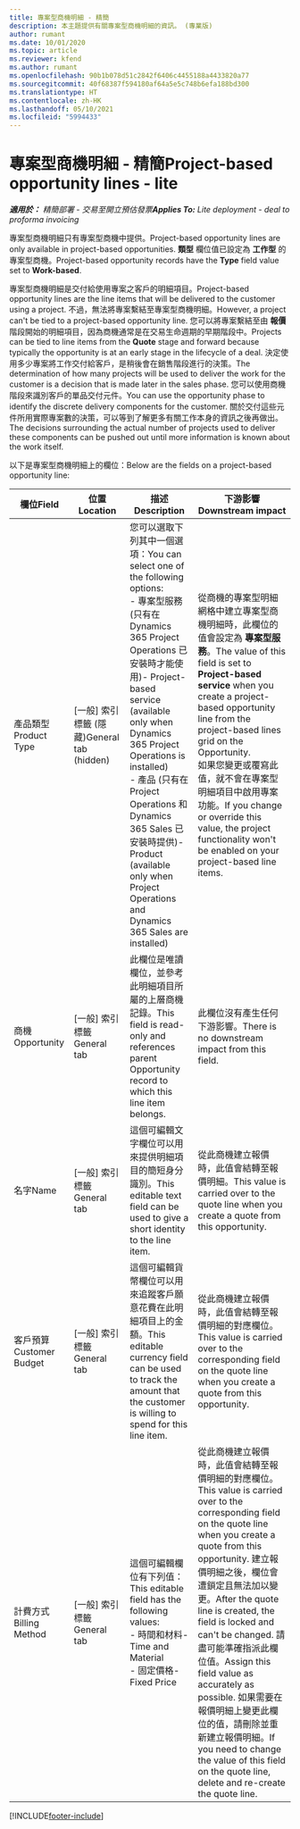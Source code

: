 ```yaml
---
title: 專案型商機明細 - 精簡
description: 本主題提供有關專案型商機明細的資訊。 (專業版)
author: rumant
ms.date: 10/01/2020
ms.topic: article
ms.reviewer: kfend
ms.author: rumant
ms.openlocfilehash: 90b1b078d51c2842f6406c4455188a4433820a77
ms.sourcegitcommit: 40f68387f594180af64a5e5c748b6efa188bd300
ms.translationtype: HT
ms.contentlocale: zh-HK
ms.lasthandoff: 05/10/2021
ms.locfileid: "5994433"
---
```

# <a name="project-based-opportunity-lines---lite"></a><span data-ttu-id="8cfc6-104">專案型商機明細 - 精簡</span><span class="sxs-lookup"><span data-stu-id="8cfc6-104">Project-based opportunity lines - lite</span></span>

<span data-ttu-id="8cfc6-105">_**適用於：** 精簡部署 - 交易至開立預估發票_</span><span class="sxs-lookup"><span data-stu-id="8cfc6-105">_**Applies To:** Lite deployment - deal to proforma invoicing_</span></span>

<span data-ttu-id="8cfc6-106">專案型商機明細只有專案型商機中提供。</span><span class="sxs-lookup"><span data-stu-id="8cfc6-106">Project-based opportunity lines are only available in project-based opportunities.</span></span> <span data-ttu-id="8cfc6-107">**類型** 欄位值已設定為 **工作型** 的專案型商機。</span><span class="sxs-lookup"><span data-stu-id="8cfc6-107">Project-based opportunity records have the **Type** field value set to **Work-based**.</span></span>

<span data-ttu-id="8cfc6-108">專案型商機明細是交付給使用專案之客戶的明細項目。</span><span class="sxs-lookup"><span data-stu-id="8cfc6-108">Project-based opportunity lines are the line items that will be delivered to the customer using a project.</span></span> <span data-ttu-id="8cfc6-109">不過，無法將專案繫結至專案型商機明細。</span><span class="sxs-lookup"><span data-stu-id="8cfc6-109">However, a project can't be tied to a project-based opportunity line.</span></span> <span data-ttu-id="8cfc6-110">您可以將專案繫結至由 **報價** 階段開始的明細項目，因為商機通常是在交易生命週期的早期階段中。</span><span class="sxs-lookup"><span data-stu-id="8cfc6-110">Projects can be tied to line items from the **Quote** stage and forward because typically the opportunity is at an early stage in the lifecycle of a deal.</span></span> <span data-ttu-id="8cfc6-111">決定使用多少專案將工作交付給客戶，是稍後會在銷售階段進行的決策。</span><span class="sxs-lookup"><span data-stu-id="8cfc6-111">The determination of how many projects will be used to deliver the work for the customer is a decision that is made later in the sales phase.</span></span> <span data-ttu-id="8cfc6-112">您可以使用商機階段來識別客戶的單品交付元件。</span><span class="sxs-lookup"><span data-stu-id="8cfc6-112">You can use the opportunity phase to identify the discrete delivery components for the customer.</span></span> <span data-ttu-id="8cfc6-113">關於交付這些元件所用實際專案數的決策，可以等到了解更多有關工作本身的資訊之後再做出。</span><span class="sxs-lookup"><span data-stu-id="8cfc6-113">The decisions surrounding the actual number of projects used to deliver these components can be pushed out until more information is known about the work itself.</span></span>

<span data-ttu-id="8cfc6-114">以下是專案型商機明細上的欄位：</span><span class="sxs-lookup"><span data-stu-id="8cfc6-114">Below are the fields on a project-based opportunity line:</span></span>

| <span data-ttu-id="8cfc6-115">**欄位**</span><span class="sxs-lookup"><span data-stu-id="8cfc6-115">**Field**</span></span> | <span data-ttu-id="8cfc6-116">**位置**</span><span class="sxs-lookup"><span data-stu-id="8cfc6-116">**Location**</span></span> | <span data-ttu-id="8cfc6-117">**描述**</span><span class="sxs-lookup"><span data-stu-id="8cfc6-117">**Description**</span></span> | <span data-ttu-id="8cfc6-118">**下游影響**</span><span class="sxs-lookup"><span data-stu-id="8cfc6-118">**Downstream impact**</span></span> |
| --- | --- | --- | --- |
| <span data-ttu-id="8cfc6-119">產品類型</span><span class="sxs-lookup"><span data-stu-id="8cfc6-119">Product Type</span></span> | <span data-ttu-id="8cfc6-120">[一般] 索引標籤 (隱藏)</span><span class="sxs-lookup"><span data-stu-id="8cfc6-120">General tab (hidden)</span></span> | <span data-ttu-id="8cfc6-121">您可以選取下列其中一個選項：</span><span class="sxs-lookup"><span data-stu-id="8cfc6-121">You can select one of the following options:</span></span></br><span data-ttu-id="8cfc6-122">- 專案型服務 (只有在 Dynamics 365 Project Operations 已安裝時才能使用)</span><span class="sxs-lookup"><span data-stu-id="8cfc6-122">- Project-based service (available only when Dynamics 365 Project Operations is installed)</span></span></br><span data-ttu-id="8cfc6-123">- 產品 (只有在 Project Operations 和 Dynamics 365 Sales 已安裝時提供)</span><span class="sxs-lookup"><span data-stu-id="8cfc6-123">- Product (available only when Project Operations and Dynamics 365 Sales are installed)</span></span> | <span data-ttu-id="8cfc6-124">從商機的專案型明細網格中建立專案型商機明細時，此欄位的值會設定為 **專案型服務**。</span><span class="sxs-lookup"><span data-stu-id="8cfc6-124">The value of this field is set to **Project-based service** when you create a project-based opportunity line from the project-based lines grid on the Opportunity.</span></span> <br> <span data-ttu-id="8cfc6-125">如果您變更或覆寫此值，就不會在專案型明細項目中啟用專案功能。</span><span class="sxs-lookup"><span data-stu-id="8cfc6-125">If you change or override this value, the project functionality won't be enabled on your project-based line items.</span></span> |
| <span data-ttu-id="8cfc6-126">商機​​</span><span class="sxs-lookup"><span data-stu-id="8cfc6-126">Opportunity</span></span> | <span data-ttu-id="8cfc6-127">[一般] 索引標籤</span><span class="sxs-lookup"><span data-stu-id="8cfc6-127">General tab</span></span> | <span data-ttu-id="8cfc6-128">此欄位是唯讀欄位，並參考此明細項目所屬的上層商機記錄。</span><span class="sxs-lookup"><span data-stu-id="8cfc6-128">This field is read-only and references parent Opportunity record to which this line item belongs.</span></span> | <span data-ttu-id="8cfc6-129">此欄位沒有產生任何下游影響。</span><span class="sxs-lookup"><span data-stu-id="8cfc6-129">There is no downstream impact from this field.</span></span> |
| <span data-ttu-id="8cfc6-130">名字</span><span class="sxs-lookup"><span data-stu-id="8cfc6-130">Name</span></span> | <span data-ttu-id="8cfc6-131">[一般] 索引標籤</span><span class="sxs-lookup"><span data-stu-id="8cfc6-131">General tab</span></span> | <span data-ttu-id="8cfc6-132">這個可編輯文字欄位可以用來提供明細項目的簡短身分識別。</span><span class="sxs-lookup"><span data-stu-id="8cfc6-132">This editable text field can be used to give a short identity to the line item.</span></span> | <span data-ttu-id="8cfc6-133">從此商機建立報價時，此值會結轉至報價明細。</span><span class="sxs-lookup"><span data-stu-id="8cfc6-133">This value is carried over to the quote line when you create a quote from this opportunity.</span></span> |
| <span data-ttu-id="8cfc6-134">客戶預算</span><span class="sxs-lookup"><span data-stu-id="8cfc6-134">Customer Budget</span></span> | <span data-ttu-id="8cfc6-135">[一般] 索引標籤</span><span class="sxs-lookup"><span data-stu-id="8cfc6-135">General tab</span></span> | <span data-ttu-id="8cfc6-136">這個可編輯貨幣欄位可以用來追蹤客戶願意花費在此明細項目上的金額。</span><span class="sxs-lookup"><span data-stu-id="8cfc6-136">This editable currency field can be used to track the amount that the customer is willing to spend for this line item.</span></span> | <span data-ttu-id="8cfc6-137">從此商機建立報價時，此值會結轉至報價明細的對應欄位。</span><span class="sxs-lookup"><span data-stu-id="8cfc6-137">This value is carried over to the corresponding field on the quote line when you create a quote from this opportunity.</span></span> |
| <span data-ttu-id="8cfc6-138">計費方式</span><span class="sxs-lookup"><span data-stu-id="8cfc6-138">Billing Method</span></span> | <span data-ttu-id="8cfc6-139">[一般] 索引標籤</span><span class="sxs-lookup"><span data-stu-id="8cfc6-139">General tab</span></span> | <span data-ttu-id="8cfc6-140">這個可編輯欄位有下列值：</span><span class="sxs-lookup"><span data-stu-id="8cfc6-140">This editable field has the following values:</span></span></br><span data-ttu-id="8cfc6-141">- 時間和材料</span><span class="sxs-lookup"><span data-stu-id="8cfc6-141">- Time and Material</span></span></br><span data-ttu-id="8cfc6-142">- 固定價格</span><span class="sxs-lookup"><span data-stu-id="8cfc6-142">- Fixed Price</span></span> | <span data-ttu-id="8cfc6-143">從此商機建立報價時，此值會結轉至報價明細的對應欄位。</span><span class="sxs-lookup"><span data-stu-id="8cfc6-143">This value is carried over to the corresponding field on the quote line when you create a quote from this opportunity.</span></span> <span data-ttu-id="8cfc6-144">建立報價明細之後，欄位會遭鎖定且無法加以變更。</span><span class="sxs-lookup"><span data-stu-id="8cfc6-144">After the quote line is created, the field is locked and can't be changed.</span></span> <span data-ttu-id="8cfc6-145">請盡可能準確指派此欄位值。</span><span class="sxs-lookup"><span data-stu-id="8cfc6-145">Assign this field value as accurately as possible.</span></span> <span data-ttu-id="8cfc6-146">如果需要在報價明細上變更此欄位的值，請刪除並重新建立報價明細。</span><span class="sxs-lookup"><span data-stu-id="8cfc6-146">If you need to change the value of this field on the quote line, delete and re-create the quote line.</span></span> |


[!INCLUDE[footer-include](../../includes/footer-banner.md)]